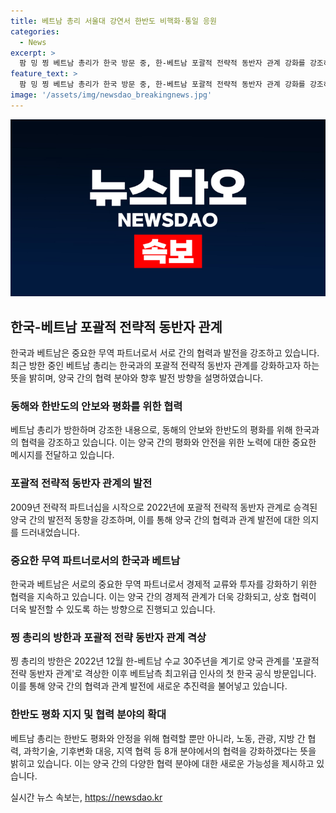 ```yaml
---
title: 베트남 총리 서울대 강연서 한반도 비핵화·통일 응원
categories:
  - News
excerpt: >
  팜 밍 찡 베트남 총리가 한국 방문 중, 한-베트남 포괄적 전략적 동반자 관계 강화를 강조하며 한반도의 비핵화와 평화, 통일을 지지한다고 밝혔다. 이를 통해 양국은 중요한 무역 파트너로서 협력을 강화하고, 향후 노동, 관광, 과학기술 등 8개 분야에서 협력을 확대할 예정이다. 또한, 찡 총리는 한반도의 평화와 안전을 위해 동해지역에서의 협력을 강조하며, 한반도의 비핵화 및 평화, 통일을 지지한다고 밝혔다.
feature_text: >
  팜 밍 찡 베트남 총리가 한국 방문 중, 한-베트남 포괄적 전략적 동반자 관계 강화를 강조하며 한반도의 비핵화와 평화, 통일을 지지한다고 밝혔다. 이를 통해 양국은 중요한 무역 파트너로서 협력을 강화하고, 향후 노동, 관광, 과학기술 등 8개 분야에서 협력을 확대할 예정이다. 또한, 찡 총리는 한반도의 평화와 안전을 위해 동해지역에서의 협력을 강조하며, 한반도의 비핵화 및 평화, 통일을 지지한다고 밝혔다.
image: '/assets/img/newsdao_breakingnews.jpg'
---
```


<p><img src="/assets/img/newsdao_breakingnews.jpg" alt="flaretime 속보" /></p>

<h2 data-ke-size="size26">한국-베트남 포괄적 전략적 동반자 관계</h2>

<p data-ke-size="size16">한국과 베트남은 중요한 무역 파트너로서 서로 간의 협력과 발전을 강조하고 있습니다. 최근 방한 중인 베트남 총리는 한국과의 포괄적 전략적 동반자 관계를 강화하고자 하는 뜻을 밝히며, 양국 간의 협력 분야와 향후 발전 방향을 설명하였습니다.</p>

<h3 data-ke-size="size24">동해와 한반도의 안보와 평화를 위한 협력</h3>

<p data-ke-size="size16">베트남 총리가 방한하며 강조한 내용으로, 동해의 안보와 한반도의 평화를 위해 한국과의 협력을 강조하고 있습니다. 이는 양국 간의 평화와 안전을 위한 노력에 대한 중요한 메시지를 전달하고 있습니다.</p>

<h3 data-ke-size="size24">포괄적 전략적 동반자 관계의 발전</h3>

<p data-ke-size="size16">2009년 전략적 파트너십을 시작으로 2022년에 포괄적 전략적 동반자 관계로 승격된 양국 간의 발전적 동향을 강조하며, 이를 통해 양국 간의 협력과 관계 발전에 대한 의지를 드러내었습니다.</p>

<h3 data-ke-size="size24">중요한 무역 파트너로서의 한국과 베트남</h3>

<p data-ke-size="size16">한국과 베트남은 서로의 중요한 무역 파트너로서 경제적 교류와 투자를 강화하기 위한 협력을 지속하고 있습니다. 이는 양국 간의 경제적 관계가 더욱 강화되고, 상호 협력이 더욱 발전할 수 있도록 하는 방향으로 진행되고 있습니다.</p>

<h3 data-ke-size="size24">찡 총리의 방한과 포괄적 전략 동반자 관계 격상</h3>

<p data-ke-size="size16">찡 총리의 방한은 2022년 12월 한-베트남 수교 30주년을 계기로 양국 관계를 '포괄적 전략 동반자 관계'로 격상한 이후 베트남측 최고위급 인사의 첫 한국 공식 방문입니다. 이를 통해 양국 간의 협력과 관계 발전에 새로운 추진력을 불어넣고 있습니다.</p>

<h3 data-ke-size="size24">한반도 평화 지지 및 협력 분야의 확대</h3>

<p data-ke-size="size16">베트남 총리는 한반도 평화와 안정을 위해 협력할 뿐만 아니라, 노동, 관광, 지방 간 협력, 과학기술, 기후변화 대응, 지역 협력 등 8개 분야에서의 협력을 강화하겠다는 뜻을 밝히고 있습니다. 이는 양국 간의 다양한 협력 분야에 대한 새로운 가능성을 제시하고 있습니다.</p>
실시간 뉴스 속보는, <a href="https://newsdao.kr" rel="dofollow">https://newsdao.kr</a>


